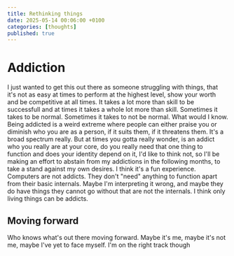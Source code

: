 ```yaml
---
title: Rethinking things
date: 2025-05-14 00:06:00 +0100
categories: [thoughts]
published: true
---
```


# Addiction

I just wanted to get this out there as someone struggling with things, that it's not as easy at times to perform at the highest level, show your worth and be competitive at all times. It takes a lot more than skill to be successfull and at times it takes a whole lot more than skill.
Sometimes it takes to be normal. Sometimes it takes to not be normal. What would I know. Being addicted is a weird extreme where people can either praise you or diminish who you are as a person, if it suits them, if it threatens them.
It's a broad spectrum really. But at times you gotta really wonder, is an addict who you really are at your core, do you really need that one thing to function and does your identity depend on it, I'd like to think not, so I'll be making an effort to abstain from my addictions in the following months, to take a stand against my own desires. I think it's a fun experience.
Computers are not addicts. They don't "need" anything to function apart from their basic internals. Maybe I'm interpreting it wrong, and maybe they do have things they cannot go without that are not the internals. I think only living things can be addicts.

## Moving forward

Who knows what's out there moving forward. Maybe it's me, maybe it's not me, maybe I've yet to face myself. I'm on the right track though
